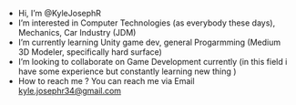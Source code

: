 -  Hi, I’m @KyleJosephR
-  I’m interested in Computer Technologies (as everybody these days), Mechanics, Car Industry (JDM)
-  I’m currently learning Unity game dev, general Progarmming (Medium 3D Modeler, specifically hard surface)
-  I’m looking to collaborate on Game Development currently (in this field i have some experience but constantly learning new thing )
-  How to reach me ? You can reach me via Email kyle.josephr34@gmail.com

<!---
KyleJosephR/KyleJosephR is a ✨ special ✨ repository because its `README.md` (this file) appears on your GitHub profile.
You can click the Preview link to take a look at your changes.
--->
